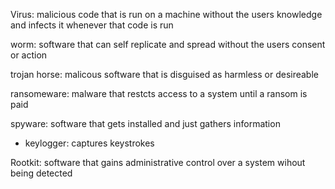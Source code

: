 Virus: malicious code that is run on a machine without the users knowledge and infects it whenever that code is run

worm: software that can self replicate and spread without the users consent or action

trojan horse: malicous software that is disguised as harmless or desireable

ransomeware: malware that restcts access to a system until a ransom is paid 

spyware: software that gets installed and just gathers information
- keylogger: captures keystrokes

Rootkit: software that gains administrative control over a system wihout being detected
